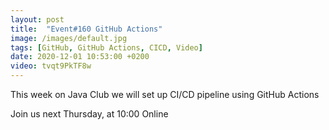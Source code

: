 ```yaml
---
layout: post
title:  "Event#160 GitHub Actions"
image: /images/default.jpg
tags: [GitHub, GitHub Actions, CICD, Video]
date: 2020-12-01 10:53:00 +0200
video: tvqt9PkTF8w
---
```


This week on Java Club we will set up CI/CD pipeline using GitHub Actions[]()

Join us next Thursday, at 10:00 Online
